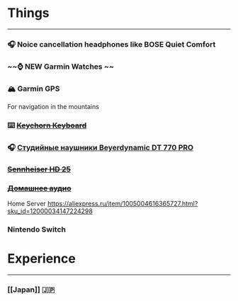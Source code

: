 
# Things
---

### 🎧 Noice cancellation headphones like BOSE Quiet Comfort 
### ~~⌚️ NEW Garmin Watches ~~
### 🏔️ Garmin GPS 
For navigation in the mountains 
### ⌨️ ~~[Keychorn Keyboard](https://olcha.uz/ru/product/view/mekhanicheskaya-klaviatura-keychron-k6-68-key-hotswappable-rgb-krasnyy?region_id=tashkent)~~

### 🎧 [Студийные наушники Beyerdynamic DT 770 PRO](https://whymusic.uz/catalog/studio/tproduct/472593420-904662070351-studiinie-naushniki-beyerdynamic-dt-770)

### ~~[Sennheiser HD 25](https://www.showpro.uz/product-page/наушники-sennheiser-hd-25)~~

### ~~[Домашнее аудио](https://uzum.uz/ru/product/aktivnye-studijnye-monitornye-kolonki-edifier-mr4-768833?skuid=1823753&utm_source=google&utm_medium=cpc&utm_campaign=MARKET_ALWN_B2C_UZB_WEB_DM_GOOGLE_PERFOMAX_FID_AUD_CHURN%2831-60%29_TOPORDERS_PURCHASE_GA&utm_content=&utm_term=&gad_source=1&gclid=Cj0KCQiAh8OtBhCQARIsAIkWb68zVHLxGYxoO_6hgHiaI-L66j7_FHHp4csWR8q7jPfDLEz9v_EbWhsaAqpKEALw_wcB)~~


Home Server https://aliexpress.ru/item/1005004616365727.html?sku_id=12000034147224298

### Nintendo Switch 


# Experience
---
### [[Japan]] 🇯🇵 




